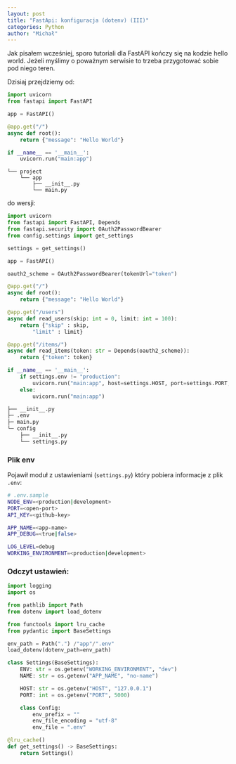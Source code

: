 ```yaml
---
layout: post
title: "FastApi: konfiguracja (dotenv) (III)"
categories: Python
author: "Michał"
---
```


Jak pisałem wcześniej, sporo tutoriali dla FastAPI kończy się na kodzie hello world. Jeżeli myślimy o poważnym serwisie to trzeba przygotować sobie pod niego teren.

Dzisiaj przejdziemy od:

````python
import uvicorn
from fastapi import FastAPI

app = FastAPI()

@app.get("/")
async def root():
    return {"message": "Hello World"}

if __name__ == '__main__':
    uvicorn.run("main:app")
````

```
└── project
    └── app
        ├── __init__.py
        └── main.py
```

do wersji:

```python
import uvicorn
from fastapi import FastAPI, Depends
from fastapi.security import OAuth2PasswordBearer
from config.settings import get_settings

settings = get_settings()

app = FastAPI()

oauth2_scheme = OAuth2PasswordBearer(tokenUrl="token")

@app.get("/")
async def root():
    return {"message": "Hello World"}

@app.get("/users")
async def read_users(skip: int = 0, limit: int = 100):
    return {"skip" : skip,
	    "limit" : limit}

@app.get("/items/")
async def read_items(token: str = Depends(oauth2_scheme)):
    return {"token": token}

if __name__ == '__main__':
    if settings.env != "production":
        uvicorn.run("main:app", host=settings.HOST, port=settings.PORT, reload=True, debug=True)
    else:
        uvicorn.run("main:app")
```

```bash
├── __init__.py
├─ .env
├─ main.py
└─ config
    ├── __init__.py
    └── settings.py
```

### Plik env

Pojawił moduł z ustawieniami (`settings.py`) który pobiera informacje z plik `.env`:

```bash
# .env.sample
NODE_ENV=<production|development>
PORT=<open-port>
API_KEY=<github-key>

APP_NAME=<app-name>
APP_DEBUG=<true|false>

LOG_LEVEL=debug
WORKING_ENVIRONMENT=<production|development>
```

### Odczyt ustawień:

```python
import logging
import os

from pathlib import Path
from dotenv import load_dotenv

from functools import lru_cache
from pydantic import BaseSettings

env_path = Path(".") /"app"/".env"
load_dotenv(dotenv_path=env_path)

class Settings(BaseSettings):
    ENV: str = os.getenv("WORKING_ENVIRONMENT", "dev")
    NAME: str = os.getenv("APP_NAME", "no-name")

    HOST: str = os.getenv("HOST", "127.0.0.1")
    PORT: int = os.getenv("PORT", 5000)

    class Config:
        env_prefix = ""
        env_file_encoding = "utf-8"
        env_file = ".env"

@lru_cache()
def get_settings() -> BaseSettings:
    return Settings()
```

